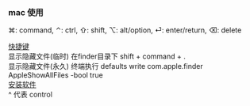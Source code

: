 ### mac 使用  
⌘: command, ⌃: ctrl, ⇧: shift, ⌥: alt/option, ⏎: enter/return, ⌫: delete   

[快捷键](library/shortcut_key.md)  
显示隐藏文件(临时)  在finder目录下 shift + command + .  
显示隐藏文件(永久)  终端执行  defaults write com.apple.finder AppleShowAllFiles -bool true    
[安装软件](ImageFiles/shortcut_001.png)  
^ 代表 control  

